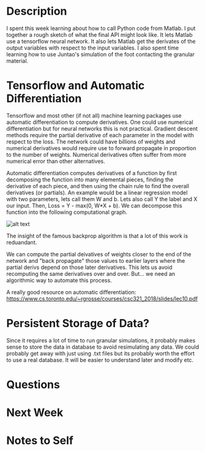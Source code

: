 # Description
I spent this week learning about how to call Python code from Matlab. I put together a rough sketch of what the final API might look like. It lets Matlab use a tensorflow neural network. It also lets Matlab get the derivates of the output variables with respect to the input variables. I also spent time learning how to use Juntao's simulation of the foot contacting the granular material.  

# Tensorflow and Automatic Differentiation 
Tensorflow and most other (if not all) machine learning packages use automatic differentiation to compute derivatives. One could use numerical differentiation but for neural networks this is not practical. Gradient descent methods require the partial derivative of each parameter in the model with respect to the loss. The network could have billions of weights and numerical derivatives would require use to forward propagate in proportion to the number of weights. Numerical derivatives often suffer from more numerical error than other alternatives.

Automatic differentiation computes derivatives of a function by first decomposing the function into many elemental pieces, finding the derivative of each piece, and then using the chain rule to find the overall derivatives (or partials). An example would be a linear regression model with two parameters, lets call them W and b. Lets also call Y the label and X our input. Then, Loss =  Y - max(0, W*X + b). We can decompose this function into the following computational graph. 

![alt text](https://miro.medium.com/max/726/1*W6-39saZm_QqL-wQvGESGQ.png "Computational Graph")

The insight of the famous backprop algorithm is that a lot of this work is reduandant.

We can compute the partial deivatives of weights closer to the end of the network and "back propagate" those values to earlier layers where the partial derivs depend on those later derivatives. This lets us avoid recomputing the same derivatives over and over. But... we need an algorithmic way to automate this process.

A really good resource on automatic differentiation: https://www.cs.toronto.edu/~rgrosse/courses/csc321_2018/slides/lec10.pdf



# Persistent Storage of Data?
Since it requires a lot of time to run granular simulations, it probably makes sense to store the data in database to avoid resimulating any data. We could probably get away with just using .txt files but its probably worth the effort to use a real database. It will be easier to understand later and modify etc.


# Questions



# Next Week



# Notes to Self
